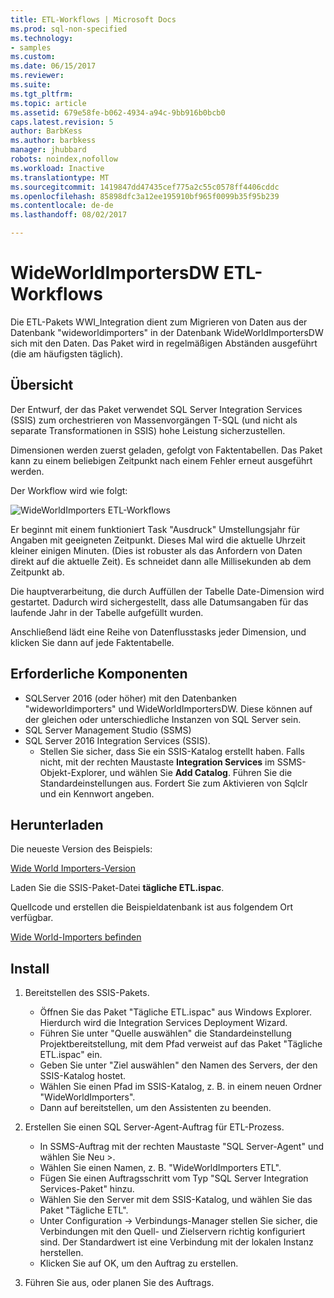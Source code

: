 ```yaml
---
title: ETL-Workflows | Microsoft Docs
ms.prod: sql-non-specified
ms.technology:
- samples
ms.custom: 
ms.date: 06/15/2017
ms.reviewer: 
ms.suite: 
ms.tgt_pltfrm: 
ms.topic: article
ms.assetid: 679e58fe-b062-4934-a94c-9bb916b0bcb0
caps.latest.revision: 5
author: BarbKess
ms.author: barbkess
manager: jhubbard
robots: noindex,nofollow
ms.workload: Inactive
ms.translationtype: MT
ms.sourcegitcommit: 1419847dd47435cef775a2c55c0578ff4406cddc
ms.openlocfilehash: 85898dfc3a12ee195910bf965f0099b35f95b239
ms.contentlocale: de-de
ms.lasthandoff: 08/02/2017

---
```

# <a name="wideworldimportersdw-etl-workflow"></a>WideWorldImportersDW ETL-Workflows
Die ETL-Pakets WWI_Integration dient zum Migrieren von Daten aus der Datenbank "wideworldimporters" in der Datenbank WideWorldImportersDW sich mit den Daten. Das Paket wird in regelmäßigen Abständen ausgeführt (die am häufigsten täglich).

## <a name="overview"></a>Übersicht

Der Entwurf, der das Paket verwendet SQL Server Integration Services (SSIS) zum orchestrieren von Massenvorgängen T-SQL (und nicht als separate Transformationen in SSIS) hohe Leistung sicherzustellen.

Dimensionen werden zuerst geladen, gefolgt von Faktentabellen. Das Paket kann zu einem beliebigen Zeitpunkt nach einem Fehler erneut ausgeführt werden.

Der Workflow wird wie folgt:

 ![WideWorldImporters ETL-Workflows](../../sample/world-wide-importers/media/wideworldimporters-etl-workflow.png)

Er beginnt mit einem funktioniert Task "Ausdruck" Umstellungsjahr für Angaben mit geeigneten Zeitpunkt. Dieses Mal wird die aktuelle Uhrzeit kleiner einigen Minuten. (Dies ist robuster als das Anfordern von Daten direkt auf die aktuelle Zeit). Es schneidet dann alle Millisekunden ab dem Zeitpunkt ab.

Die hauptverarbeitung, die durch Auffüllen der Tabelle Date-Dimension wird gestartet. Dadurch wird sichergestellt, dass alle Datumsangaben für das laufende Jahr in der Tabelle aufgefüllt wurden.

Anschließend lädt eine Reihe von Datenflusstasks jeder Dimension, und klicken Sie dann auf jede Faktentabelle.

## <a name="prerequisites"></a>Erforderliche Komponenten

- SQLServer 2016 (oder höher) mit den Datenbanken "wideworldimporters" und WideWorldImportersDW. Diese können auf der gleichen oder unterschiedliche Instanzen von SQL Server sein.
- SQL Server Management Studio (SSMS)
- SQL Server 2016 Integration Services (SSIS).
  - Stellen Sie sicher, dass Sie ein SSIS-Katalog erstellt haben. Falls nicht, mit der rechten Maustaste **Integration Services** im SSMS-Objekt-Explorer, und wählen Sie **Add Catalog**. Führen Sie die Standardeinstellungen aus. Fordert Sie zum Aktivieren von Sqlclr und ein Kennwort angeben.


## <a name="download"></a>Herunterladen

Die neueste Version des Beispiels:

[Wide World Importers-Version](http://go.microsoft.com/fwlink/?LinkID=800630)

Laden Sie die SSIS-Paket-Datei **tägliche ETL.ispac**.

Quellcode und erstellen die Beispieldatenbank ist aus folgendem Ort verfügbar.

[Wide World-Importers befinden](https://github.com/Microsoft/sql-server-samples/tree/master/samples/databases/wide-world-importers/wwi-integration-etl)

## <a name="install"></a>Install

1. Bereitstellen des SSIS-Pakets.
   - Öffnen Sie das Paket "Tägliche ETL.ispac" aus Windows Explorer. Hierdurch wird die Integration Services Deployment Wizard.
   - Führen Sie unter "Quelle auswählen" die Standardeinstellung Projektbereitstellung, mit dem Pfad verweist auf das Paket "Tägliche ETL.ispac" ein.
   - Geben Sie unter "Ziel auswählen" den Namen des Servers, der den SSIS-Katalog hostet.
   - Wählen Sie einen Pfad im SSIS-Katalog, z. B. in einem neuen Ordner "WideWorldImporters".
   - Dann auf bereitstellen, um den Assistenten zu beenden.

2. Erstellen Sie einen SQL Server-Agent-Auftrag für ETL-Prozess.
   - In SSMS-Auftrag mit der rechten Maustaste "SQL Server-Agent" und wählen Sie Neu >.
   - Wählen Sie einen Namen, z. B. "WideWorldImporters ETL".
   - Fügen Sie einen Auftragsschritt vom Typ "SQL Server Integration Services-Paket" hinzu.
   - Wählen Sie den Server mit dem SSIS-Katalog, und wählen Sie das Paket "Tägliche ETL".
   - Unter Configuration -> Verbindungs-Manager stellen Sie sicher, die Verbindungen mit den Quell- und Zielservern richtig konfiguriert sind. Der Standardwert ist eine Verbindung mit der lokalen Instanz herstellen.
   - Klicken Sie auf OK, um den Auftrag zu erstellen.

3. Führen Sie aus, oder planen Sie des Auftrags.

